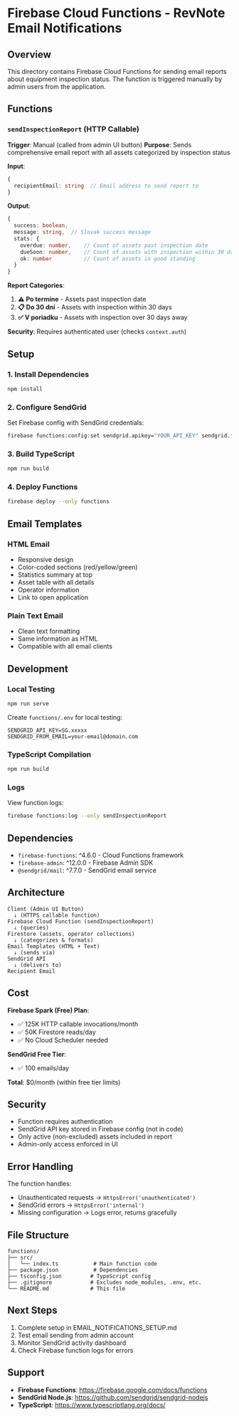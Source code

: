 # Firebase Cloud Functions - RevNote Email Notifications

## Overview

This directory contains Firebase Cloud Functions for sending email reports about equipment inspection status. The function is triggered manually by admin users from the application.

## Functions

### `sendInspectionReport` (HTTP Callable)
**Trigger**: Manual (called from admin UI button)
**Purpose**: Sends comprehensive email report with all assets categorized by inspection status

**Input**:
```typescript
{
  recipientEmail: string  // Email address to send report to
}
```

**Output**:
```typescript
{
  success: boolean,
  message: string,  // Slovak success message
  stats: {
    overdue: number,    // Count of assets past inspection date
    dueSoon: number,    // Count of assets with inspection within 30 days
    ok: number          // Count of assets in good standing
  }
}
```

**Report Categories**:
1. **⚠️ Po termíne** - Assets past inspection date
2. **📋 Do 30 dní** - Assets with inspection within 30 days
3. **✅ V poriadku** - Assets with inspection over 30 days away

**Security**: Requires authenticated user (checks `context.auth`)

## Setup

### 1. Install Dependencies

```bash
npm install
```

### 2. Configure SendGrid

Set Firebase config with SendGrid credentials:

```bash
firebase functions:config:set sendgrid.apikey="YOUR_API_KEY" sendgrid.fromemail="your-verified-email@domain.com"
```

### 3. Build TypeScript

```bash
npm run build
```

### 4. Deploy Functions

```bash
firebase deploy --only functions
```

## Email Templates

### HTML Email
- Responsive design
- Color-coded sections (red/yellow/green)
- Statistics summary at top
- Asset table with all details
- Operator information
- Link to open application

### Plain Text Email
- Clean text formatting
- Same information as HTML
- Compatible with all email clients

## Development

### Local Testing

```bash
npm run serve
```

Create `functions/.env` for local testing:
```
SENDGRID_API_KEY=SG.xxxxx
SENDGRID_FROM_EMAIL=your-email@domain.com
```

### TypeScript Compilation

```bash
npm run build
```

### Logs

View function logs:
```bash
firebase functions:log --only sendInspectionReport
```

## Dependencies

- `firebase-functions`: ^4.6.0 - Cloud Functions framework
- `firebase-admin`: ^12.0.0 - Firebase Admin SDK
- `@sendgrid/mail`: ^7.7.0 - SendGrid email service

## Architecture

```
Client (Admin UI Button)
  ↓ (HTTPS callable function)
Firebase Cloud Function (sendInspectionReport)
  ↓ (queries)
Firestore (assets, operator collections)
  ↓ (categorizes & formats)
Email Templates (HTML + Text)
  ↓ (sends via)
SendGrid API
  ↓ (delivers to)
Recipient Email
```

## Cost

**Firebase Spark (Free) Plan**:
- ✅ 125K HTTP callable invocations/month
- ✅ 50K Firestore reads/day
- ✅ No Cloud Scheduler needed

**SendGrid Free Tier**:
- ✅ 100 emails/day

**Total**: $0/month (within free tier limits)

## Security

- Function requires authentication
- SendGrid API key stored in Firebase config (not in code)
- Only active (non-excluded) assets included in report
- Admin-only access enforced in UI

## Error Handling

The function handles:
- Unauthenticated requests → `HttpsError('unauthenticated')`
- SendGrid errors → `HttpsError('internal')`
- Missing configuration → Logs error, returns gracefully

## File Structure

```
functions/
├── src/
│   └── index.ts           # Main function code
├── package.json           # Dependencies
├── tsconfig.json         # TypeScript config
├── .gitignore            # Excludes node_modules, .env, etc.
└── README.md             # This file
```

## Next Steps

1. Complete setup in EMAIL_NOTIFICATIONS_SETUP.md
2. Test email sending from admin account
3. Monitor SendGrid activity dashboard
4. Check Firebase function logs for errors

## Support

- **Firebase Functions**: https://firebase.google.com/docs/functions
- **SendGrid Node.js**: https://github.com/sendgrid/sendgrid-nodejs
- **TypeScript**: https://www.typescriptlang.org/docs/
